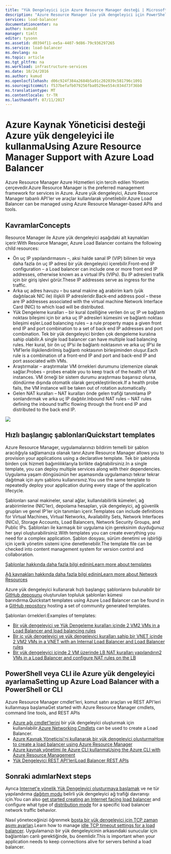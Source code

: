 ```yaml
---
title: "Yük Dengeleyici için Azure Resource Manager desteği | Microsoft Docs"
description: "Azure Resource Manager ile yük dengeleyici için PowerShell kullanma. Yük Dengeleyici için şablonları kullanma"
services: load-balancer
documentationcenter: na
author: kumudd
manager: timlt
editor: tysonn
ms.assetid: d0394f11-ee5a-4407-9d86-79c936297265
ms.service: load-balancer
ms.devlang: na
ms.topic: article
ms.tgt_pltfrm: na
ms.workload: infrastructure-services
ms.date: 10/24/2016
ms.author: kumud
ms.openlocfilehash: d06c924f384a2684b5a91c202039c581796c1091
ms.sourcegitcommit: f537befafb079256fba0529ee554c034d73f36b0
ms.translationtype: MT
ms.contentlocale: tr-TR
ms.lasthandoff: 07/11/2017
---
```

# <a name="using-azure-resource-manager-support-with-azure-load-balancer"></a><span data-ttu-id="6df5e-104">Azure Kaynak Yöneticisi desteği Azure yük dengeleyici ile kullanma</span><span class="sxs-lookup"><span data-stu-id="6df5e-104">Using Azure Resource Manager Support with Azure Load Balancer</span></span>

<span data-ttu-id="6df5e-105">Azure Resource Manager Azure Hizmetleri için tercih edilen Yönetim çerçevedir.</span><span class="sxs-lookup"><span data-stu-id="6df5e-105">Azure Resource Manager is the preferred management framework for services in Azure.</span></span> <span data-ttu-id="6df5e-106">Azure yük dengeleyici, Azure Resource Manager tabanlı API'ler ve araçlar kullanılarak yönetilebilir.</span><span class="sxs-lookup"><span data-stu-id="6df5e-106">Azure Load Balancer can be managed using Azure Resource Manager-based APIs and tools.</span></span>

## <a name="concepts"></a><span data-ttu-id="6df5e-107">Kavramlar</span><span class="sxs-lookup"><span data-stu-id="6df5e-107">Concepts</span></span>

<span data-ttu-id="6df5e-108">Resource Manager ile Azure yük dengeleyici aşağıdaki alt kaynakları içerir:</span><span class="sxs-lookup"><span data-stu-id="6df5e-108">With Resource Manager, Azure Load Balancer contains the following child resources:</span></span>

* <span data-ttu-id="6df5e-109">Ön uç IP yapılandırmasını –, aksi halde sanal IP (VIP) bilinen bir veya daha fazla ön uç IP adresi bir yük dengeleyici içerebilir.</span><span class="sxs-lookup"><span data-stu-id="6df5e-109">Front-end IP configuration – a Load balancer can include one or more front end IP addresses, otherwise known as a virtual IPs (VIPs).</span></span> <span data-ttu-id="6df5e-110">Bu IP adresleri trafik için bir giriş işlevi görür.</span><span class="sxs-lookup"><span data-stu-id="6df5e-110">These IP addresses serve as ingress for the traffic.</span></span>
* <span data-ttu-id="6df5e-111">Arka uç adres havuzu – bu sanal makine ağ arabirim kartı (yük dağıtılacak NIC ile) ilişkili IP adresleridir.</span><span class="sxs-lookup"><span data-stu-id="6df5e-111">Back-end address pool – these are IP addresses associated with the virtual machine Network Interface Card (NIC) to which load will be distributed.</span></span>
* <span data-ttu-id="6df5e-112">Yük Dengeleme kuralları – bir kural özelliğine verilen ön uç IP ve bağlantı noktası bileşimi için bir arka uç IP adresleri kümesini ve bağlantı noktası bileşimi eşler.</span><span class="sxs-lookup"><span data-stu-id="6df5e-112">Load balancing rules – a rule property maps a given front end IP and port combination to a set of back end IP addresses and port combination.</span></span> <span data-ttu-id="6df5e-113">Tek bir yük dengeleyici birden çok dengeleme kuralına sahip olabilir.</span><span class="sxs-lookup"><span data-stu-id="6df5e-113">A single load balancer can have multiple load balancing rules.</span></span> <span data-ttu-id="6df5e-114">Her kural, bir ön uç IP’si ile bağlantı noktasının ve arka uç IP’si ile VM’lerle ilişkilendirilmiş bağlantı noktasının birleşiminden oluşur.</span><span class="sxs-lookup"><span data-stu-id="6df5e-114">Each rule is a combination of a front-end IP and port and back-end IP and port associated with VMs.</span></span>
* <span data-ttu-id="6df5e-115">Araştırmalar – araştırmalar VM örnekleri durumunu izlemenize olanak sağlar.</span><span class="sxs-lookup"><span data-stu-id="6df5e-115">Probes – probes enable you to keep track of the health of VM instances.</span></span> <span data-ttu-id="6df5e-116">VM örneği bir sistem durumu araştırması başarısız olursa, döndürme dışında otomatik olarak gerçekleştirilecek.</span><span class="sxs-lookup"><span data-stu-id="6df5e-116">If a health probe fails, the VM instance will be taken out of rotation automatically.</span></span>
* <span data-ttu-id="6df5e-117">Gelen NAT kuralları – NAT kuralları önde gelen trafiği tanımlama IP sonlandırmak ve arka uç IP dağıtılır.</span><span class="sxs-lookup"><span data-stu-id="6df5e-117">Inbound NAT rules – NAT rules defining the inbound traffic flowing through the front end IP and distributed to the back end IP.</span></span>

![](./media/load-balancer-arm/load-balancer-arm.png)

## <a name="quickstart-templates"></a><span data-ttu-id="6df5e-118">Hızlı başlangıç şablonları</span><span class="sxs-lookup"><span data-stu-id="6df5e-118">Quickstart templates</span></span>

<span data-ttu-id="6df5e-119">Azure Resource Manager, uygulamalarınızı bildirim temelli bir şablon aracılığıyla sağlamanıza olanak tanır.</span><span class="sxs-lookup"><span data-stu-id="6df5e-119">Azure Resource Manager allows you to provision your applications using a declarative template.</span></span> <span data-ttu-id="6df5e-120">Tek bir şablonda birden çok hizmeti bağımlılıklarıyla birlikte dağıtabilirsiniz.</span><span class="sxs-lookup"><span data-stu-id="6df5e-120">In a single template, you can deploy multiple services along with their dependencies.</span></span> <span data-ttu-id="6df5e-121">Uygulama yaşam döngüsünün her aşamasında uygulamanızı tekrar tekrar dağıtmak için aynı şablonu kullanırsınız.</span><span class="sxs-lookup"><span data-stu-id="6df5e-121">You use the same template to repeatedly deploy your application during every stage of the application lifecycle.</span></span>

<span data-ttu-id="6df5e-122">Şablonları sanal makineler, sanal ağlar, kullanılabilirlik kümeleri, ağ arabirimlerine (NIC'ler), depolama hesapları, yük dengeleyici, ağ güvenlik grupları ve genel IP'ler için tanımları içerir.</span><span class="sxs-lookup"><span data-stu-id="6df5e-122">Templates can include definitions for Virtual Machines, Virtual Networks, Availability Sets, Network Interfaces (NICs), Storage Accounts, Load Balancers, Network Security Groups, and Public IPs.</span></span> <span data-ttu-id="6df5e-123">Şablonları ile karmaşık bir uygulama için gereksinim duyduğunuz her şeyi oluşturabilirsiniz.</span><span class="sxs-lookup"><span data-stu-id="6df5e-123">With templates you can create everything you need for a complex application.</span></span> <span data-ttu-id="6df5e-124">Şablon dosyası, sürüm denetimi ve işbirliği için içerik yönetim sistemi içine denetlenebilir.</span><span class="sxs-lookup"><span data-stu-id="6df5e-124">The template file can be checked into content management system for version control and collaboration.</span></span>

[<span data-ttu-id="6df5e-125">Şablonlar hakkında daha fazla bilgi edinin</span><span class="sxs-lookup"><span data-stu-id="6df5e-125">Learn more about templates</span></span>](../azure-resource-manager/resource-manager-template-walkthrough.md)

[<span data-ttu-id="6df5e-126">Ağ kaynakları hakkında daha fazla bilgi edinin</span><span class="sxs-lookup"><span data-stu-id="6df5e-126">Learn more about Network Resources</span></span>](../virtual-network/resource-groups-networking.md)

<span data-ttu-id="6df5e-127">Azure yük dengeleyici kullanarak hızlı başlangıç şablonlarını bulunabilir bir [GitHub deposunu](https://github.com/Azure/azure-quickstart-templates) oluşturulan topluluk şablonları kümesi barındırma.</span><span class="sxs-lookup"><span data-stu-id="6df5e-127">Quickstart templates using Azure Load Balancer can be found in a [GitHub repository](https://github.com/Azure/azure-quickstart-templates) hosting a set of community generated templates.</span></span>

<span data-ttu-id="6df5e-128">Şablonları örnekleri:</span><span class="sxs-lookup"><span data-stu-id="6df5e-128">Examples of templates:</span></span>

* [<span data-ttu-id="6df5e-129">Bir yük dengeleyici ve Yük Dengeleme kuralları içinde 2 VM</span><span class="sxs-lookup"><span data-stu-id="6df5e-129">2 VMs in a Load Balancer and load balancing rules</span></span>](http://go.microsoft.com/fwlink/?LinkId=544799)
* [<span data-ttu-id="6df5e-130">Bir iç yük dengeleyici ve yük dengeleyici kuralları sahip bir VNET içinde 2 VM</span><span class="sxs-lookup"><span data-stu-id="6df5e-130">2 VMs in a VNET with an Internal Load Balancer and Load Balancer rules</span></span>](http://go.microsoft.com/fwlink/?LinkId=544800)
* [<span data-ttu-id="6df5e-131">Bir yük dengeleyici içinde 2 VM üzerinde LB NAT kuralları yapılandırın</span><span class="sxs-lookup"><span data-stu-id="6df5e-131">2 VMs in a Load Balancer and configure NAT rules on the LB</span></span>](http://go.microsoft.com/fwlink/?LinkId=544801)

## <a name="setting-up-azure-load-balancer-with-a-powershell-or-cli"></a><span data-ttu-id="6df5e-132">PowerShell veya CLI ile Azure yük dengeleyici ayarlama</span><span class="sxs-lookup"><span data-stu-id="6df5e-132">Setting up Azure Load Balancer with a PowerShell or CLI</span></span>

<span data-ttu-id="6df5e-133">Azure Resource Manager cmdlet'leri, komut satırı araçları ve REST API'leri kullanmaya başlama</span><span class="sxs-lookup"><span data-stu-id="6df5e-133">Get started with Azure Resource Manager cmdlets, command line tools, and REST APIs</span></span>

* <span data-ttu-id="6df5e-134">[Azure ağı cmdlet'lerini](https://msdn.microsoft.com/library/azure/mt163510.aspx) bir yük dengeleyici oluşturmak için kullanılabilir.</span><span class="sxs-lookup"><span data-stu-id="6df5e-134">[Azure Networking Cmdlets](https://msdn.microsoft.com/library/azure/mt163510.aspx) can be used to create a Load Balancer.</span></span>
* [<span data-ttu-id="6df5e-135">Azure Kaynak Yöneticisi'ni kullanarak bir yük dengeleyici oluşturma</span><span class="sxs-lookup"><span data-stu-id="6df5e-135">How to create a load balancer using Azure Resource Manager</span></span>](load-balancer-get-started-ilb-arm-ps.md)
* [<span data-ttu-id="6df5e-136">Azure kaynak yönetimi ile Azure CLI kullanma</span><span class="sxs-lookup"><span data-stu-id="6df5e-136">Using the Azure CLI with Azure Resource Management</span></span>](../xplat-cli-azure-resource-manager.md)
* [<span data-ttu-id="6df5e-137">Yük Dengeleyici REST API'leri</span><span class="sxs-lookup"><span data-stu-id="6df5e-137">Load Balancer REST APIs</span></span>](https://msdn.microsoft.com/library/azure/mt163651.aspx)

## <a name="next-steps"></a><span data-ttu-id="6df5e-138">Sonraki adımlar</span><span class="sxs-lookup"><span data-stu-id="6df5e-138">Next steps</span></span>

<span data-ttu-id="6df5e-139">Ayrıca [Internet'e yönelik Yük Dengeleyici oluşturmaya başlamak](load-balancer-get-started-internet-arm-ps.md) ve ne tür yapılandırma [dağıtım modu](load-balancer-distribution-mode.md) belirli yük dengeleyici ağ trafiği davranışı için.</span><span class="sxs-lookup"><span data-stu-id="6df5e-139">You can also [get started creating an Internet facing load balancer](load-balancer-get-started-internet-arm-ps.md) and configure what type of [distribution mode](load-balancer-distribution-mode.md) for a specific load balancer network traffic behavior.</span></span>

<span data-ttu-id="6df5e-140">Nasıl yöneteceğinizi öğrenmek [boşta bir yük dengeleyici için TCP zaman aşımı ayarları](load-balancer-tcp-idle-timeout.md).</span><span class="sxs-lookup"><span data-stu-id="6df5e-140">Learn how to manage [idle TCP timeout settings for a load balancer](load-balancer-tcp-idle-timeout.md).</span></span> <span data-ttu-id="6df5e-141">Uygulamanızı bir yük dengeleyicinin arkasındaki sunucular için bağlantıları canlı gerektiğinde, bu önemlidir.</span><span class="sxs-lookup"><span data-stu-id="6df5e-141">This is important when your application needs to keep connections alive for servers behind a load balancer.</span></span>
